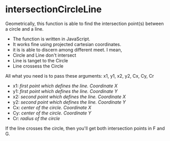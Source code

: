 # intersectionCircleLine
Geometrically, this function is able to find the intersection point(s) between a circle and a line.
- The function is written in JavaScript.
- It works fine using projected cartesian coordinates.
- it is is able to discern among different meet. I mean,
 - Circle and Line don't intersect
 - Line is tanget to the Circle
 - Line crossess the Circle

All  what you need is to pass these arguments: x1, y1, x2, y2, Cx, Cy, Cr
- x1: _first point which defines the line. Coordinate X_
- y1: _first point which defines the line. Coordinate Y_
- x2: _second point which defines the line. Coordinate X_
- y2: _second point which defines the line. Coordinate Y_
- Cx: _center of the circle. Coordinate X_
- Cy: _center of the circle. Coordinate Y_
- Cr: _radius of the circle_

If the line crosses the circle, then you'll get both intersection points in F and G.
